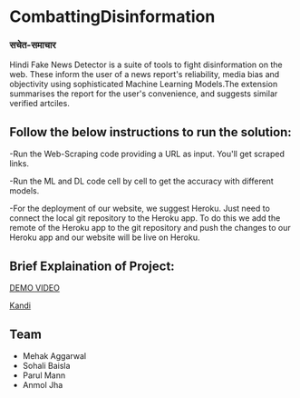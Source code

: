 # CombattingDisinformation

### सचेत-समाचार
Hindi Fake News Detector is a suite of tools to fight disinformation on the web. These inform the user of a news report's reliability, media bias and objectivity using sophisticated Machine Learning Models.The extension summarises the report for the user's convenience, and suggests similar verified artciles.


## Follow the below instructions to run the solution:

-Run the Web-Scraping code providing a URL as input. You'll get scraped links.

-Run the ML and DL code cell by cell to get the accuracy with different models.

-For the deployment of our website, we suggest Heroku. Just need to connect the local git repository to the Heroku app. To do this we add the remote of the Heroku app to the git repository and push the changes to our Heroku app and our website will be live on Heroku. 
 
 ## Brief Explaination of Project:
 
 [DEMO VIDEO](https://youtu.be/5wdvW-OnuKU)

[Kandi](https://kandi.openweaver.com/collections/techforgood2022/sachet-samachar:-hindi-fake-news-de)


## Team
- Mehak Aggarwal
- Sohali Baisla
- Parul Mann
- Anmol Jha
